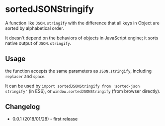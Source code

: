 # sortedJSONStringify

A function like `JSON.stringify` with the difference that all keys in Object are sorted by alphabetical order.

It doesn't depend on the behaviors of objects in JavaScript engine; it sorts native output of `JSON.stringify`.

## Usage

the function accepts the same parameters as `JSON.stringify`, including `replacer` and `space`.

It can be used by `import sortedJSONStringify from 'sorted-json stringify'` (in ES6), or `window.sortedJSONStringify` (from browser directly).

## Changelog

* 0.0.1 (2018/01/28) - first release
